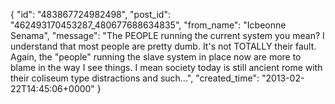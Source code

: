  {
   "id": "483867724982498",
   "post_id": "462493170453287_480677688634835",
   "from_name": "Icbeonne Senama",
   "message": "The PEOPLE running the current system you mean? I understand that most people are pretty dumb. It's not TOTALLY their fault. Again, the \"people\" running the slave system in place now are more to blame in the way I see things. I mean society today is still ancient rome with their coliseum type distractions and such...",
   "created_time": "2013-02-22T14:45:06+0000"
 }

